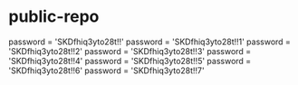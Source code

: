 



# public-repo





password = 'SKDfhiq3yto28t!!'
password = 'SKDfhiq3yto28t!!1'
password = 'SKDfhiq3yto28t!!2'
password = 'SKDfhiq3yto28t!!3'
password = 'SKDfhiq3yto28t!!4'
password = 'SKDfhiq3yto28t!!5'
password = 'SKDfhiq3yto28t!!6'
password = 'SKDfhiq3yto28t!!7'

